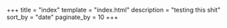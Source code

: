 +++
title = "index"
template = "index.html"
description = "testing this shit"
sort_by = "date"
paginate_by = 10
+++
